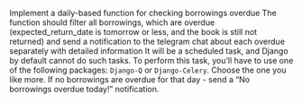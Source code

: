 Implement a daily-based function for checking borrowings overdue
The function should filter all borrowings, which are overdue (expected_return_date is tomorrow or less, and the book is still not returned) and send a notification to the telegram chat about each overdue separately with detailed information
It will be a scheduled task, and Django by default cannot do such tasks. To perform this task, you’ll have to use one of the following packages: `Django-Q` or `Django-Celery`. Choose the one you like more.
If no borrowings are overdue for that day - send a “No borrowings overdue today!” notification.
